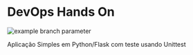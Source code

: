 # DevOps Hands On

![example branch parameter](https://github.com/rmurakami/devopslab/actions/workflows/pipeline.yml/badge.svg?branch=feature-1)

Aplicação Simples em Python/Flask com teste usando Unittest


